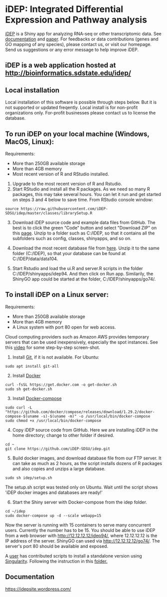 # iDEP: Integrated Differential Expression and Pathway analysis


[iDEP](http://ge-lab.org/idep/) is a Shiny app for analyzing RNA-seq or other transcriptomic data. See [documentation](https://idepsite.wordpress.com/) and [paper](https://bmcbioinformatics.biomedcentral.com/articles/10.1186/s12859-018-2486-6). For feedbacks or data contributions (genes and GO mapping of any species), please contact us, or visit our homepage. Send us suggestions or any error message to help improve iDEP.

## iDEP is a web application hosted at http://bioinformatics.sdstate.edu/idep/ 

## Local installation
Local installation of this software is possible through steps below. But it is not supported or updated freqently. Local install is for non-profit organizations only. For-profit businesses please contact us to license the database.

## To run iDEP on your local machine (Windows, MacOS, Linux):
Requirements:
+ More than 250GB available storage
+ More than 4GB memory
+ Most recent version of R and RStudio installed.

1. Upgrade to the most recent version of R and Rstudio.
2. Start RStudio and install all the R packages. As we need so many R packages, this may take several hours. You can let it run and get started on steps 3 and 4 below to save time. From RStudio console window:
```
source https://raw.githubusercontent.com/iDEP-SDSU/idep/master/classes/librarySetup.R
```

3. Download iDEP source code and example data files from GitHub. The best is to click the green "Code" button and select "Download ZIP" on this [page](https://github.com/iDEP-SDSU/idep). Unzip to a folder such as C:/IDEP, so that it contains all the subfolders such as config, classes, shinyapps, and so on.

4. Download the most recent database file from [here](http://18.235.92.206:8080/data104.tar.gz). Unzip it to the same folder (C:/IDEP), so that your database can be found at C:/IDEP/data/data104. 

5. Start Rstudio and load the ui.R and server.R scripts in the folder C:/IDEP/shinyapps/idep94. And then click on Run app. Similarily, the ShinyGO app could be started at the folder, C:/IDEP/shinyapps/go74/. 

## To install iDEP on a Linux server:

Requirements:
+ More than 250GB available storage
+ More than 4GB memory
+ A Linux system with port 80 open for web access. 

Cloud computing providers such as Amazon AWS provides temporary servers that can be used inexpensively, especially the spot instances.
See this [video](https://youtu.be/m-3vyGNYDOQ) for some step-by-step screen-shot.

1. Install [Git](https://git-scm.com/book/en/v2/Getting-Started-Installing-Git), if it is not available.  For Ubuntu:
```
sudo apt install git-all
```

2. Install [Docker](https://docs.docker.com/get-docker/)
```
curl -fsSL https://get.docker.com -o get-docker.sh
sudo sh get-docker.sh
```

3. Install [Docker-compose](https://docs.docker.com/compose/install/)
```
sudo curl -L "https://github.com/docker/compose/releases/download/1.29.2/docker-compose-$(uname -s)-$(uname -m)" -o /usr/local/bin/docker-compose
sudo chmod +x /usr/local/bin/docker-compose
```

4. Copy iDEP source code from GitHub. Here we are installing iDEP in the home directory; change to other folder if desired.
```
cd ~
git clone https://github.com/iDEP-SDSU/idep.git
```
 
5. Build docker images, and download database file from our FTP server. It can take as much as 2 hours, as the script installs dozens of R packages and also copies and unzips a large database.
```
sudo sh idep/setup.sh
```
The setup.sh script was tested only on Ubuntu. Wait until the script shows 'iDEP docker images and databases are ready!' 

6. Start the Shiny server with Docker-compose from the idep folder.
```
cd ~/idep
sudo docker-compose up -d --scale webapp=15 
```
Now the server is running with 15 containers to serve many concurrent users. Currently the number has to be 15. You should be able to use iDEP from a web browser with http://12.12.12.12/idep94/, where 12.12.12.12 is the IP address of the server. ShinyGO can used via http://12.12.12.12/go74/. The server's port 80 should be available and exposed.


A [user](https://github.com/wresch) has contributed scripts to install a standalone version using [Singularity](https://www.sylabs.io/). Following the instruction in this [folder.](https://github.com/iDEP-SDSU/idep/tree/master/singularity_standalone)

## Documentation
https://idepsite.wordpress.com/

